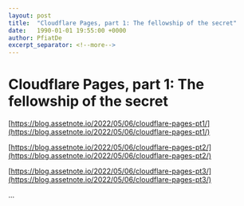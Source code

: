 ```yaml
---
layout: post
title:  "Cloudflare Pages, part 1: The fellowship of the secret"
date:   1990-01-01 19:55:00 +0000
author: PfiatDe
excerpt_separator: <!--more-->
---
```


# Cloudflare Pages, part 1: The fellowship of the secret

[https://blog.assetnote.io/2022/05/06/cloudflare-pages-pt1/](https://blog.assetnote.io/2022/05/06/cloudflare-pages-pt1/)

[https://blog.assetnote.io/2022/05/06/cloudflare-pages-pt2/](https://blog.assetnote.io/2022/05/06/cloudflare-pages-pt2/)

[https://blog.assetnote.io/2022/05/06/cloudflare-pages-pt3/](https://blog.assetnote.io/2022/05/06/cloudflare-pages-pt3/)

...
<!--more-->
